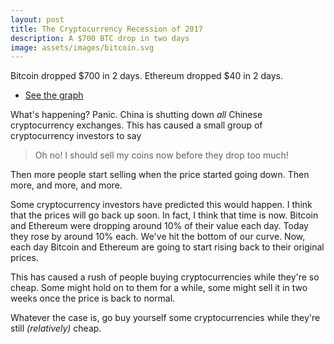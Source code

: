 ```yaml
---
layout: post
title: The Cryptocurrency Recession of 2017
description: A $700 BTC drop in two days
image: assets/images/bitcoin.svg
---
```


Bitcoin dropped $700 in 2 days.
Ethereum dropped $40 in 2 days.
<ul class="actions fit">
	<li><a href="https://blockchain.info/charts/market-price?timespan=30days" class="button special icon fa-btc">See the graph</a></li>
</ul>

What's happening? Panic.
China is shutting down *all* Chinese cryptocurrency exchanges. This has caused a small group of cryptocurrency investors to say
<blockquote>Oh no! I should sell my coins now before they drop too much!</blockquote>
Then more people start selling when the price started going down.
Then more, and more, and more.

Some cryptocurrency investors have predicted this would happen. I think that the prices will go back up soon. In fact, I think that time is now. Bitcoin and Ethereum were dropping around 10% of their value each day. Today they rose by around 10% each. We've hit the bottom of our curve. Now, each day Bitcoin and Ethereum are going to start rising back to their original prices.

This has caused a rush of people buying cryptocurrencies while they're so cheap. Some might hold on to them for a while, some might sell it in two weeks once the price is back to normal. 

Whatever the case is, go buy yourself some cryptocurrencies while they're still *(relatively)* cheap.